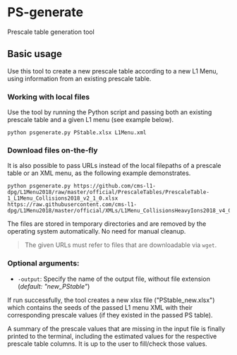 # PS-generate

Prescale table generation tool

## Basic usage

Use this tool to create a new prescale table according to a new L1 Menu, using information from an existing prescale table.

### Working with local files

Use the tool by running the Python script and passing both an existing prescale
table and a given L1 menu (see example below).

```
python psgenerate.py PStable.xlsx L1Menu.xml
```

### Download files on-the-fly

It is also possible to pass URLs instead of the local filepaths of a prescale
table or an XML menu, as the following example demonstrates.

```
python psgenerate.py https://github.com/cms-l1-dpg/L1Menu2018/raw/master/official/PrescaleTables/PrescaleTable-1_L1Menu_Collisions2018_v2_1_0.xlsx https://raw.githubusercontent.com/cms-l1-dpg/L1Menu2018/master/official/XMLs/L1Menu_CollisionsHeavyIons2018_v4_0_0.xml
```

The files are stored in temporary directories and are
removed by the operating system automatically. No need for manual cleanup.

> The given URLs must refer to files that are downloadable via `wget`.


### Optional arguments:
* `-output`: Specify the name of the output file, without file extension
  (*default: "new_PStable"*)

If run successfully, the tool creates a new xlsx file ("PStable_new.xlsx") which
contains the seeds of the passed L1 menu XML with their corresponding prescale
values (if they existed in the passed PS table).

A summary of the prescale values that are missing in the input file is finally
printed to the terminal, including the estimated values for the respective
prescale table columns. It is up to the user to fill/check those values.
